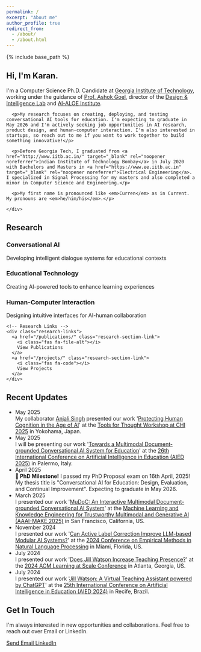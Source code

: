```yaml
---
permalink: /
excerpt: "About me"
author_profile: true
redirect_from: 
  - /about/
  - /about.html
---
```


{% include base_path %}

  <!-- Bio Section -->
  <div class="about-section">
    <h2 class="section-title">
      Hi, I'm Karan.
    </h2>
    <div class="bio-content">
      <p>I'm a Computer Science Ph.D. Candidate at <a href="https://www.cc.gatech.edu/" target="_blank" rel="noopener noreferrer">Georgia Institute of Technology</a>, working under the guidance of <a href="https://dilab.gatech.edu/ashok-k-goel/" target="_blank" rel="noopener noreferrer">Prof. Ashok Goel</a>, director of the <a href="https://dilab.gatech.edu/" target="_blank" rel="noopener noreferrer">Design & Intelligence Lab</a> and <a href="https://aialoe.org/" target="_blank" rel="noopener noreferrer">AI-ALOE Institute</a>.</p>
      
      <p>My research focuses on creating, deploying, and testing conversational AI tools for education. I'm expecting to graduate in May 2026 and I'm actively seeking job opportunities in AI research, product design, and human-computer interaction. I'm also interested in startups, so reach out to me if you want to work together to build something innovative!</p>
      
      <p>Before Georgia Tech, I graduated from <a href="http://www.iitb.ac.in/" target="_blank" rel="noopener noreferrer">Indian Institute of Technology Bombay</a> in July 2020 with Bachelors and Masters in <a href="https://www.ee.iitb.ac.in" target="_blank" rel="noopener noreferrer">Electrical Engineering</a>. I specialized in Signal Processing for my masters and also completed a minor in Computer Science and Engineering.</p>

      <p>My first name is pronounced like <em>Curren</em> as in Current. My pronouns are <em>he/him/his</em>.</p>

    </div>
  </div>

  <!-- Research Focus -->
  <div class="about-section">
    <h2 class="section-title">
      Research
    </h2>
    <div class="research-grid">
      <div class="research-item">
        <div class="research-icon">
          <i class="fas fa-comments"></i>
        </div>
        <h3>Conversational AI</h3>
        <p>Developing intelligent dialogue systems for educational contexts</p>
      </div>
      <div class="research-item">
        <div class="research-icon">
          <i class="fas fa-graduation-cap"></i>
        </div>
        <h3>Educational Technology</h3>
        <p>Creating AI-powered tools to enhance learning experiences</p>
      </div>
      <div class="research-item">
        <div class="research-icon">
          <i class="fas fa-brain"></i>
        </div>
        <h3>Human-Computer Interaction</h3>
        <p>Designing intuitive interfaces for AI-human collaboration</p>
      </div>
    </div>
    
    <!-- Research Links -->
    <div class="research-links">
      <a href="/publications/" class="research-section-link">
        <i class="fas fa-file-alt"></i>
        View Publications
      </a>
      <a href="/projects/" class="research-section-link">
        <i class="fas fa-code"></i>
        View Projects
      </a>
    </div>
  </div>

  <!-- Recent Updates -->
  <div class="about-section">
    <h2 class="section-title">
      Recent Updates
    </h2>
    <ul class="updates-list">
      <li>
        <span class="update-date">May 2025</span><br>
        My collaborator <a href="https://www.linkedin.com/in/anjali-singh-a7786ba4/" target="_blank" rel="noopener noreferrer">Anjali Singh</a> presented our work '<a href="https://arxiv.org/pdf/2502.12447" target="_blank" rel="noopener noreferrer">Protecting Human Cognition in the Age of AI</a>' at the <a href="https://ai-tools-for-thought.github.io/workshop/" target="_blank" rel="noopener noreferrer">Tools for Thought Workshop at CHI 2025</a> in Yokohama, Japan.
      </li>
      <li>
        <span class="update-date">May 2025</span><br>
        I will be presenting our work '<a href="https://arxiv.org/pdf/2504.13884" target="_blank" rel="noopener noreferrer">Towards a Multimodal Document-grounded Conversational AI System for Education</a>' at the <a href="https://aied2025.itd.cnr.it/" target="_blank" rel="noopener noreferrer">26th International Conference on Artificial Intelligence in Education (AIED 2025)</a> in Palermo, Italy.
      </li>
      <li>
        <span class="update-date">April 2025</span><br>
        <strong>🎉 PhD Milestone!</strong> I passed my PhD Proposal exam on 16th April, 2025! My thesis title is "Conversational AI for Education: Design, Evaluation, and Continual Improvement". Expecting to graduate in May 2026.
      </li>
      <li>
        <span class="update-date">March 2025</span><br>
        I presented our work '<a href="https://arxiv.org/abs/2502.09843" target="_blank" rel="noopener noreferrer">MuDoC: An Interactive Multimodal Document-grounded Conversational AI System</a>' at the <a href="https://www.aaai-make.info/" target="_blank" rel="noopener noreferrer">Machine Learning and Knowledge Engineering for Trustworthy Multimodal and Generative AI (AAAI-MAKE 2025)</a> in San Francisco, California, US.
      </li>
      <li>
        <span class="update-date">November 2024</span><br>
        I presented our work '<a href="https://arxiv.org/abs/2401.05467" target="_blank" rel="noopener noreferrer">Can Active Label Correction Improve LLM-based Modular AI Systems?</a>' at the <a href="https://2024.emnlp.org/" target="_blank" rel="noopener noreferrer">2024 Conference on Empirical Methods in Natural Language Processing</a> in Miami, Florida, US.
      </li>
      <li>
        <span class="update-date">July 2024</span><br>
        I presented our work '<a href="https://dl.acm.org/doi/abs/10.1145/3657604.3664679" target="_blank" rel="noopener noreferrer">Does Jill Watson Increase Teaching Presence?</a>' at the <a href="https://learningatscale.hosting.acm.org/las2024/" target="_blank" rel="noopener noreferrer">2024 ACM Learning at Scale Conference</a> in Atlanta, Georgia, US.
      </li>
      <li>
        <span class="update-date">July 2024</span><br>
        I presented our work '<a href="https://link.springer.com/chapter/10.1007/978-3-031-64302-6_23" target="_blank" rel="noopener noreferrer">Jill Watson: A Virtual Teaching Assistant powered by ChatGPT</a>' at the <a href="https://aied2024.cesar.school/" target="_blank" rel="noopener noreferrer">25th International Conference on Artificial Intelligence in Education (AIED 2024)</a> in Recife, Brazil.
      </li>
    </ul>
  </div>

  <!-- Contact Section -->
  <div class="about-section">
    <h2 class="section-title">
      <i class="fas fa-envelope"></i>
      Get In Touch
    </h2>
    <div class="contact-content">
      <p>I'm always interested in new opportunities and collaborations. Feel free to reach out over Email or LinkedIn.
      </p>
      <div class="contact-button">
        <a href="javascript:location='mailto:\u006b\u0074\u0061\u006e\u0065\u006a\u0061\u0036\u0040\u0067\u0061\u0074\u0065\u0063\u0068\u002e\u0065\u0064\u0075';void 0" class="btn btn--primary">
          <i class="fas fa-envelope"></i>
          Send Email
        </a>
        <a href="https://www.linkedin.com/in/karantaneja1" target="_blank" rel="noopener noreferrer" class="btn btn--primary">
          <i class="fab fa-linkedin"></i>
          LinkedIn
        </a>
      </div>
    </div>
  </div>
